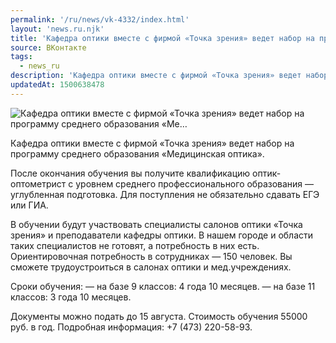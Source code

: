 ```yaml
---
permalink: '/ru/news/vk-4332/index.html'
layout: 'news.ru.njk'
title: 'Кафедра оптики вместе с фирмой «Точка зрения» ведет набор на программу среднего образования «Ме'
source: ВКонтакте
tags:
  - news_ru
description: 'Кафедра оптики вместе с фирмой «Точка зрения» ведет набор на программу среднего образования «Ме…'
updatedAt: 1500638478
---
```

![Кафедра оптики вместе с фирмой «Точка зрения» ведет набор на программу среднего образования «Ме…](https://sun9-26.userapi.com/impf/c638420/v638420254/61c4c/FW6FzuC_SqM.jpg?size=1200x800&quality=96&proxy=1&sign=dee069b5e1c5be5db4373bdc30c69f7b&c_uniq_tag=TI_uEdXVyNFluYERB9TUgZOHnHud0hZnjHrY8yTxEmQ&type=album)

Кафедра оптики вместе с фирмой «Точка зрения» ведет набор на программу среднего образования «Медицинская оптика».

После окончания обучения вы получите квалификацию оптик-оптометрист с уровнем среднего профессионального образования — углубленная подготовка. Для поступления не обязательно сдавать ЕГЭ или ГИА.

В обучении будут участвовать специалисты салонов оптики «Точка зрения» и преподаватели кафедры оптики. В нашем городе и области таких специалистов не готовят, а потребность в них есть.
Ориентировочная потребность в сотрудниках — 150 человек. Вы сможете трудоустроиться в салонах оптики и мед.учреждениях.

Сроки обучения:
— на базе 9 классов: 4 года 10 месяцев.
— на базе 11 классов: 3 года 10 месяцев.

Документы можно подать до 15 августа.
Стоимость обучения 55000 руб. в год.
Подробная информация: +7 (473) 220-58-93.
